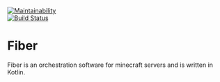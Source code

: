 [![Maintainability](https://api.codeclimate.com/v1/badges/24bef4300ccc84e6572d/maintainability)](https://codeclimate.com/github/fiber-cloud/Fiber/maintainability)  
[![Build Status](https://travis-ci.com/fiber-cloud/Fiber.svg?branch=master)](https://travis-ci.com/fiber-cloud/Fiber)

# Fiber
Fiber is an orchestration software for minecraft servers and is written in Kotlin.
